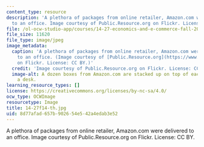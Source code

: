 ```yaml
---
content_type: resource
description: 'A plethora of packages from online retailer, Amazon.com were delivered
  to an office. Image courtesy of Public.Resource.org on Flickr. License: CC BY.'
file: /ol-ocw-studio-app/courses/14-27-economics-and-e-commerce-fall-2014/8d77afad657b902654e542a4edab3e52_14-27f14-th.jpg
file_size: 11620
file_type: image/jpeg
image_metadata:
  caption: 'A plethora of packages from online retailer, Amazon.com were delivered
    to an office. (Image courtesy of [Public.Resource.org](https://www.flickr.com/photos/publicresourceorg/4245550588/sizes/o/)
    on Flickr. License: CC BY.)'
  credit: 'Image courtesy of Public.Resource.org on Flickr. License: CC BY.'
  image-alt: A dozen boxes from Amazon.com are stacked up on top of each other on
    a desk.
learning_resource_types: []
license: https://creativecommons.org/licenses/by-nc-sa/4.0/
ocw_type: OCWImage
resourcetype: Image
title: 14-27f14-th.jpg
uid: 8d77afad-657b-9026-54e5-42a4edab3e52
---
```

A plethora of packages from online retailer, Amazon.com were delivered to an office. Image courtesy of Public.Resource.org on Flickr. License: CC BY.